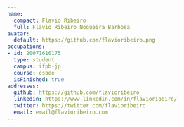 ```yaml
---
name:
  compact: Flavio Ribeiro
  full: Flavio Ribeiro Nogueira Barbosa
avatar:
  default: https://github.com/flavioribeiro.png
occupations:
- id: 20071610175
  type: student
  campus: ifpb-jp
  course: csbee
  isFinished: true
addresses:
  github: https://github.com/flavioribeiro
  linkedin: https://www.linkedin.com/in/flavioribeiro/
  twitter: https://twitter.com/flavioribeiro
  email: email@flavioribeiro.com
---
```

